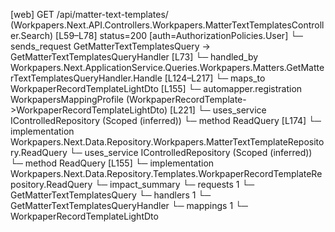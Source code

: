 [web] GET /api/matter-text-templates/  (Workpapers.Next.API.Controllers.Workpapers.MatterTextTemplatesController.Search)  [L59–L78] status=200 [auth=AuthorizationPolicies.User]
  └─ sends_request GetMatterTextTemplatesQuery -> GetMatterTextTemplatesQueryHandler [L73]
    └─ handled_by Workpapers.Next.ApplicationService.Queries.Workpapers.Matters.GetMatterTextTemplatesQueryHandler.Handle [L124–L217]
      └─ maps_to WorkpaperRecordTemplateLightDto [L155]
        └─ automapper.registration WorkpapersMappingProfile (WorkpaperRecordTemplate->WorkpaperRecordTemplateLightDto) [L221]
      └─ uses_service IControlledRepository<MatterTextTemplate> (Scoped (inferred))
        └─ method ReadQuery [L174]
          └─ implementation Workpapers.Next.Data.Repository.Workpapers.MatterTextTemplateRepository.ReadQuery
      └─ uses_service IControlledRepository<WorkpaperRecordTemplate> (Scoped (inferred))
        └─ method ReadQuery [L155]
          └─ implementation Workpapers.Next.Data.Repository.Templates.WorkpaperRecordTemplateRepository.ReadQuery
  └─ impact_summary
    └─ requests 1
      └─ GetMatterTextTemplatesQuery
    └─ handlers 1
      └─ GetMatterTextTemplatesQueryHandler
    └─ mappings 1
      └─ WorkpaperRecordTemplateLightDto

